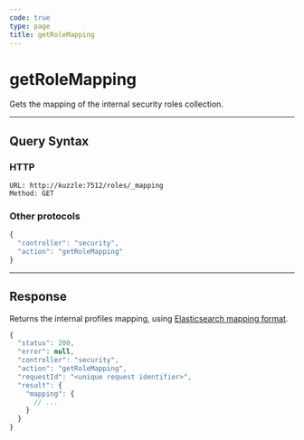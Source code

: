 ```yaml
---
code: true
type: page
title: getRoleMapping
---
```


# getRoleMapping



Gets the mapping of the internal security roles collection.

---

## Query Syntax

### HTTP

```http
URL: http://kuzzle:7512/roles/_mapping
Method: GET
```

### Other protocols

```js
{
  "controller": "security",
  "action": "getRoleMapping"
}
```

---

## Response

Returns the internal profiles mapping, using [Elasticsearch mapping format](https://www.elastic.co/guide/en/elasticsearch/reference/5.6/mapping.html).

```javascript
{
  "status": 200,
  "error": null,
  "controller": "security",
  "action": "getRoleMapping",
  "requestId": "<unique request identifier>",
  "result": {
    "mapping": {
      // ...
    }
  }
}
```
